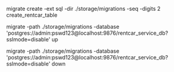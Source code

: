 migrate create -ext sql -dir ./storage/migrations -seq -digits 2 create_rentcar_table

migrate -path ./storage/migrations -database 'postgres://admin:pswd123@localhost:9876/rentcar_service_db?sslmode=disable' up

migrate -path ./storage/migrations -database 'postgres://admin:pswd123@localhost:9876/rentcar_service_db?sslmode=disable' down